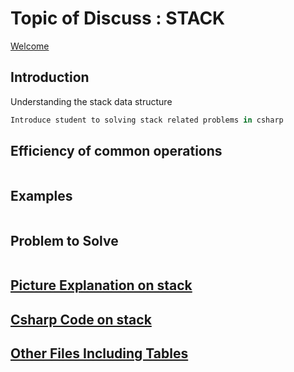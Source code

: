 # Topic of Discuss : STACK
[Welcome](0-welcome.md)
## Introduction

Understanding the stack data structure 

```csharp
Introduce student to solving stack related problems in csharp
```

## Efficiency of common operations

```csharp

```

## Examples
```csharp

```

## Problem to Solve
```csharp

```

## [Picture Explanation on stack](4-pictureFile.md)
## [Csharp Code on stack](5-C%23File.md)

## [Other Files Including Tables](6-otherFiles.md)